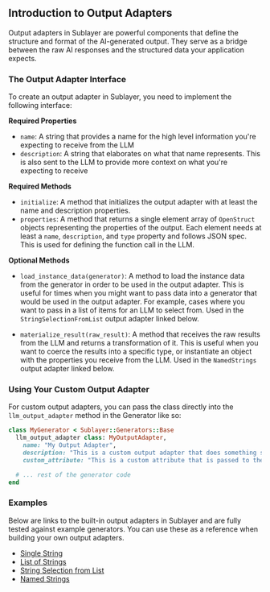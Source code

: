 ## Introduction to Output Adapters

Output adapters in Sublayer are powerful components that define the structure and format of the AI-generated output. They serve as a bridge between the raw AI responses and the structured data your application expects.

### The Output Adapter Interface

To create an output adapter in Sublayer, you need to implement the following interface:

**Required Properties**
- `name`: A string that provides a name for the high level information you're expecting to receive from the LLM
- `description`: A string that elaborates on what that name represents. This is also sent to the LLM to provide more context on what you're expecting to receive

**Required Methods**
- `initialize`: A method that initializes the output adapter with at least the name and description properties.
- `properties`: A method that returns a single element array of `OpenStruct` objects representing the properties of the output. Each element needs at least a `name`, `description`, and `type` property and follows JSON spec. This is used for defining the function call in the LLM.

**Optional Methods**
- `load_instance_data(generator)`: A method to load the instance data from the generator in order to be used in the output adapter. This is useful for times when you might want to pass data into a generator that would be used in the output adapter. For example, cases where you want to pass in a list of items for an LLM to select from. Used in the `StringSelectionFromList` output adapter linked below.

- `materialize_result(raw_result)`: A method that receives the raw results from the LLM and returns a transformation of it. This is useful when you want to coerce the results into a specific type, or instantiate an object with the properties you receive from the LLM. Used in the `NamedStrings` output adapter linked below.

### Using Your Custom Output Adapter

For custom output adapters, you can pass the class directly into the `llm_output_adapter` method in the Generator like so:

```ruby
class MyGenerator < Sublayer::Generators::Base
  llm_output_adapter class: MyOutputAdapter,
    name: "My Output Adapter",
    description: "This is a custom output adapter that does something special",
    custom_attribute: "This is a custom attribute that is passed to the output adapter"

  # ... rest of the generator code
end
```

### Examples

Below are links to the built-in output adapters in Sublayer and are fully tested against example generators. You can use these as a reference when building your own output adapters.

- [Single String](https://github.com/sublayerapp/sublayer/blob/e57d4e44117cec6e6c0f750d53b499df7bc66ca1/lib/sublayer/components/output_adapters/single_string.rb)
- [List of Strings](https://github.com/sublayerapp/sublayer/blob/e57d4e44117cec6e6c0f750d53b499df7bc66ca1/lib/sublayer/components/output_adapters/list_of_strings.rb)
- [String Selection from List](https://github.com/sublayerapp/sublayer/blob/e57d4e44117cec6e6c0f750d53b499df7bc66ca1/lib/sublayer/components/output_adapters/string_selection_from_list.rb)
- [Named Strings](https://github.com/sublayerapp/sublayer/blob/e57d4e44117cec6e6c0f750d53b499df7bc66ca1/lib/sublayer/components/output_adapters/named_strings.rb)